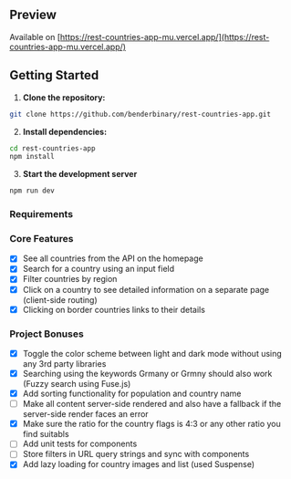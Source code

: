 ## Preview

Available on [https://rest-countries-app-mu.vercel.app/](https://rest-countries-app-mu.vercel.app/)

## Getting Started

1. **Clone the repository:**

```bash
git clone https://github.com/benderbinary/rest-countries-app.git
```

2. **Install dependencies:**

```bash
cd rest-countries-app
npm install
```

3. **Start the development server**

```bash
npm run dev
```

### Requirements

### Core Features

- [x] See all countries from the API on the homepage
- [x] Search for a country using an input field
- [x] Filter countries by region
- [x] Click on a country to see detailed information on a separate page (client-side routing)
- [x] Clicking on border countries links to their details

### Project Bonuses

- [x] Toggle the color scheme between light and dark mode without using any 3rd party libraries
- [x] Searching using the keywords Grmany or Grmny should also work (Fuzzy search using Fuse.js)
- [x] Add sorting functionality for population and country name
- [ ] Make all content server-side rendered and also have a fallback if the server-side render faces an error
- [x] Make sure the ratio for the country flags is 4:3 or any other ratio you find suitabls
- [ ] Add unit tests for components
- [ ] Store filters in URL query strings and sync with components
- [x] Add lazy loading for country images and list (used Suspense)
